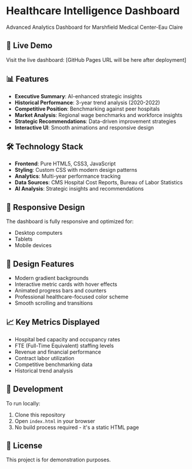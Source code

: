 # Healthcare Intelligence Dashboard

Advanced Analytics Dashboard for Marshfield Medical Center-Eau Claire

## 🚀 Live Demo

Visit the live dashboard: [GitHub Pages URL will be here after deployment]

## 📊 Features

- **Executive Summary**: AI-enhanced strategic insights
- **Historical Performance**: 3-year trend analysis (2020-2022)
- **Competitive Position**: Benchmarking against peer hospitals
- **Market Analysis**: Regional wage benchmarks and workforce insights
- **Strategic Recommendations**: Data-driven improvement strategies
- **Interactive UI**: Smooth animations and responsive design

## 🛠 Technology Stack

- **Frontend**: Pure HTML5, CSS3, JavaScript
- **Styling**: Custom CSS with modern design patterns
- **Analytics**: Multi-year performance tracking
- **Data Sources**: CMS Hospital Cost Reports, Bureau of Labor Statistics
- **AI Analysis**: Strategic insights and recommendations

## 📱 Responsive Design

The dashboard is fully responsive and optimized for:
- Desktop computers
- Tablets
- Mobile devices

## 🎨 Design Features

- Modern gradient backgrounds
- Interactive metric cards with hover effects
- Animated progress bars and counters
- Professional healthcare-focused color scheme
- Smooth scrolling and transitions

## 📈 Key Metrics Displayed

- Hospital bed capacity and occupancy rates
- FTE (Full-Time Equivalent) staffing levels
- Revenue and financial performance
- Contract labor utilization
- Competitive benchmarking data
- Historical trend analysis

## 🔧 Development

To run locally:
1. Clone this repository
2. Open `index.html` in your browser
3. No build process required - it's a static HTML page

## 📝 License

This project is for demonstration purposes.
